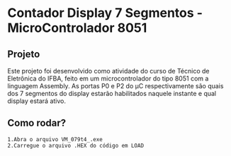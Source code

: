 # Contador Display 7 Segmentos - MicroControlador 8051



## Projeto
Este projeto foi desenvolvido como atividade do curso de Técnico de Eletrônica do IFBA, feito em um microcontrolador do tipo 8051 com a linguagem Assembly.
As portas P0 e P2 do µC respectivamente são quais dos 7 segmentos do display estarão habilitados naquele instante e qual display estará ativo.


## Como rodar?

```
1.Abra o arquivo VM_079t4_.exe
2.Carregue o arquivo .HEX do código em LOAD
```